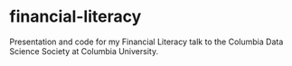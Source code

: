 # financial-literacy
Presentation and code for my Financial Literacy talk to the Columbia Data Science Society at Columbia University.
